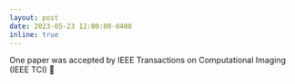 ```yaml
---
layout: post
date: 2023-05-23 12:00:00-0400
inline: true
---
```


One paper was accepted by IEEE Transactions on Computational Imaging (IEEE TCI) :tada:
